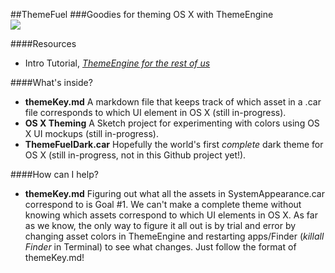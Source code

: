 ##ThemeFuel
###Goodies for theming OS X with ThemeEngine  
![](https://echo.jatsby.com/ThemeFuel.png)
  
  
  
####Resources
* Intro Tutorial, [*ThemeEngine for the rest of us*](https://www.reddit.com/r/apple/comments/3xhdwg/themeengine_for_the_rest_of_us/)  
  
  
####What's inside?  
* **themeKey.md** A markdown file that keeps track of which asset in a .car file corresponds to which UI element in OS X (still in-progress).
* **OS X Theming** A Sketch project for experimenting with colors using OS X UI mockups (still in-progress).
* **ThemeFuelDark.car** Hopefully the world's first *complete* dark theme for OS X (still in-progress, not in this Github project yet!).

  
  
####How can I help?
* **themeKey.md** Figuring out what all the assets in SystemAppearance.car correspond to is Goal #1. We can't make a complete theme without knowing which assets correspond to which UI elements in OS X. As far as we know, the only way to figure it all out is by trial and error by changing asset colors in ThemeEngine and restarting apps/Finder (*killall Finder* in Terminal) to see what changes. Just follow the format of themeKey.md!
